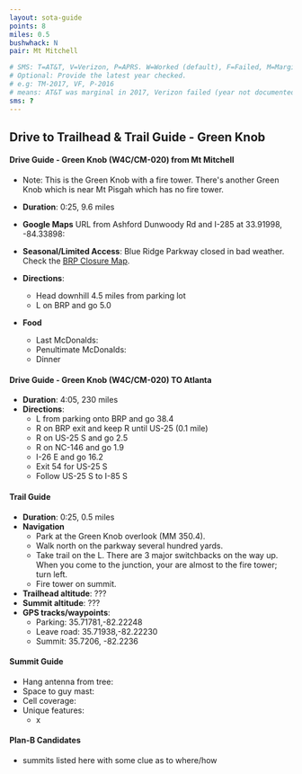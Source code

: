 ```yaml
---
layout: sota-guide
points: 8
miles: 0.5
bushwhack: N
pair: Mt Mitchell

# SMS: T=AT&T, V=Verizon, P=APRS. W=Worked (default), F=Failed, M=Marginal (some failed).
# Optional: Provide the latest year checked.
# e.g: TM-2017, VF, P-2016
# means: AT&T was marginal in 2017, Verizon failed (year not documented), APRS worked in 2016.
sms: ?
---
```

Drive to Trailhead & Trail Guide - Green Knob
--------------------------------------------------------
#### Drive Guide - Green Knob (W4C/CM-020) from Mt Mitchell

* Note: This is the Green Knob with a fire tower.  There's another Green Knob which is near Mt Pisgah which has no fire tower.

* **Duration**: 0:25, 9.6 miles
* **Google Maps** URL from Ashford Dunwoody Rd and I-285 at 33.91998, -84.33898: 
* **Seasonal/Limited Access**: Blue Ridge Parkway closed in bad weather. Check the [BRP Closure Map](http://www.nps.gov/maps/blri/road-closures/).
* **Directions**:
    * Head downhill 4.5 miles from parking lot
    * L on BRP and go 5.0
* **Food**
    * Last McDonalds: 
    * Penultimate McDonalds: 
    * Dinner

#### Drive Guide - Green Knob (W4C/CM-020) TO Atlanta

* **Duration**: 4:05, 230 miles
* **Directions**:
    * L from parking onto BRP and go 38.4
    * R on BRP exit and keep R until US-25 (0.1 mile)
    * R on US-25 S and go 2.5
    * R on NC-146 and go 1.9
    * I-26 E and go 16.2
    * Exit 54 for US-25 S
    * Follow US-25 S to I-85 S

#### Trail Guide

* **Duration**: 0:25, 0.5 miles
* **Navigation**
    * Park at the Green Knob overlook (MM 350.4).
    * Walk north on the parkway several hundred yards.
    * Take trail on the L. There are 3 major switchbacks on the way up.  When you come to the junction, your are almost to the fire tower; turn left.
    * Fire tower on summit.
* **Trailhead altitude**: ???
* **Summit altitude**: ???
* **GPS tracks/waypoints**:
    * Parking: 35.71781,-82.22248
    * Leave road: 35.71938,-82.22230
    * Summit: 35.7206, -82.2236

#### Summit Guide

* Hang antenna from tree:
* Space to guy mast:
* Cell coverage:
* Unique features:
    * x

#### Plan-B Candidates

* summits listed here with some clue as to where/how
